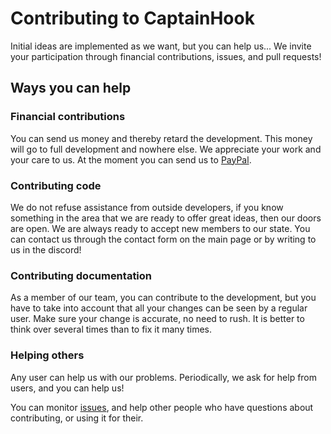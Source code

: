 # Contributing to CaptainHook

Initial ideas are implemented as we want, but you can help us... We invite your participation through financial contributions, issues, and pull requests!

## Ways you can help

### Financial contributions

You can send us money and thereby retard the development. This money will go to full development and nowhere else. We appreciate your work and your care to us. At the moment you can send us to [PayPal](https://paypal.me/Dancebunny98).

### Contributing code

We do not refuse assistance from outside developers, if you know something in the area that we are ready to offer great ideas, then our doors are open. We are always ready to accept new members to our state. You can contact us through the contact form on the main page or by writing to us in the discord!

### Contributing documentation

As a member of our team, you can contribute to the development, but you have to take into account that all your changes can be seen by a regular user. Make sure your change is accurate, no need to rush. It is better to think over several times than to fix it many times.

### Helping others

Any user can help us with our problems. Periodically, we ask for help from users, and you can help us!

You can monitor [issues](https://github.com/Dancbeunny98/CaptainHookPublic/issues), and help other people who
have questions about contributing, or using it for their.
